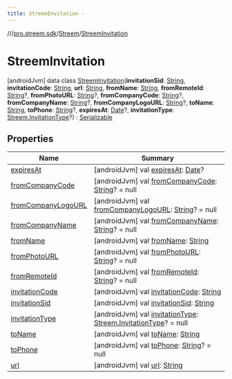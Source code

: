 ```yaml
---
title: StreemInvitation -
---
```

//[<root>](../../../../index.md)/[pro.streem.sdk](../../index.md)/[Streem](../index.md)/[StreemInvitation](index.md)



# StreemInvitation  
 [androidJvm] data class [StreemInvitation](index.md)(**invitationSid**: [String](https://kotlinlang.org/api/latest/jvm/stdlib/kotlin/-string/index.html), **invitationCode**: [String](https://kotlinlang.org/api/latest/jvm/stdlib/kotlin/-string/index.html), **url**: [String](https://kotlinlang.org/api/latest/jvm/stdlib/kotlin/-string/index.html), **fromName**: [String](https://kotlinlang.org/api/latest/jvm/stdlib/kotlin/-string/index.html), **fromRemoteId**: [String](https://kotlinlang.org/api/latest/jvm/stdlib/kotlin/-string/index.html)?, **fromPhotoURL**: [String](https://kotlinlang.org/api/latest/jvm/stdlib/kotlin/-string/index.html)?, **fromCompanyCode**: [String](https://kotlinlang.org/api/latest/jvm/stdlib/kotlin/-string/index.html)?, **fromCompanyName**: [String](https://kotlinlang.org/api/latest/jvm/stdlib/kotlin/-string/index.html)?, **fromCompanyLogoURL**: [String](https://kotlinlang.org/api/latest/jvm/stdlib/kotlin/-string/index.html)?, **toName**: [String](https://kotlinlang.org/api/latest/jvm/stdlib/kotlin/-string/index.html), **toPhone**: [String](https://kotlinlang.org/api/latest/jvm/stdlib/kotlin/-string/index.html)?, **expiresAt**: [Date](https://developer.android.com/reference/kotlin/java/util/Date.html)?, **invitationType**: [Streem.InvitationType](../-invitation-type/index.md)?) : [Serializable](https://developer.android.com/reference/kotlin/java/io/Serializable.html)   


## Properties  
  
|  Name |  Summary | 
|---|---|
| <a name="pro.streem.sdk/Streem.StreemInvitation/expiresAt/#/PointingToDeclaration/"></a>[expiresAt](expires-at.md)| <a name="pro.streem.sdk/Streem.StreemInvitation/expiresAt/#/PointingToDeclaration/"></a> [androidJvm] val [expiresAt](expires-at.md): [Date](https://developer.android.com/reference/kotlin/java/util/Date.html)?   <br>|
| <a name="pro.streem.sdk/Streem.StreemInvitation/fromCompanyCode/#/PointingToDeclaration/"></a>[fromCompanyCode](from-company-code.md)| <a name="pro.streem.sdk/Streem.StreemInvitation/fromCompanyCode/#/PointingToDeclaration/"></a> [androidJvm] val [fromCompanyCode](from-company-code.md): [String](https://kotlinlang.org/api/latest/jvm/stdlib/kotlin/-string/index.html)? = null   <br>|
| <a name="pro.streem.sdk/Streem.StreemInvitation/fromCompanyLogoURL/#/PointingToDeclaration/"></a>[fromCompanyLogoURL](from-company-logo-u-r-l.md)| <a name="pro.streem.sdk/Streem.StreemInvitation/fromCompanyLogoURL/#/PointingToDeclaration/"></a> [androidJvm] val [fromCompanyLogoURL](from-company-logo-u-r-l.md): [String](https://kotlinlang.org/api/latest/jvm/stdlib/kotlin/-string/index.html)? = null   <br>|
| <a name="pro.streem.sdk/Streem.StreemInvitation/fromCompanyName/#/PointingToDeclaration/"></a>[fromCompanyName](from-company-name.md)| <a name="pro.streem.sdk/Streem.StreemInvitation/fromCompanyName/#/PointingToDeclaration/"></a> [androidJvm] val [fromCompanyName](from-company-name.md): [String](https://kotlinlang.org/api/latest/jvm/stdlib/kotlin/-string/index.html)? = null   <br>|
| <a name="pro.streem.sdk/Streem.StreemInvitation/fromName/#/PointingToDeclaration/"></a>[fromName](from-name.md)| <a name="pro.streem.sdk/Streem.StreemInvitation/fromName/#/PointingToDeclaration/"></a> [androidJvm] val [fromName](from-name.md): [String](https://kotlinlang.org/api/latest/jvm/stdlib/kotlin/-string/index.html)   <br>|
| <a name="pro.streem.sdk/Streem.StreemInvitation/fromPhotoURL/#/PointingToDeclaration/"></a>[fromPhotoURL](from-photo-u-r-l.md)| <a name="pro.streem.sdk/Streem.StreemInvitation/fromPhotoURL/#/PointingToDeclaration/"></a> [androidJvm] val [fromPhotoURL](from-photo-u-r-l.md): [String](https://kotlinlang.org/api/latest/jvm/stdlib/kotlin/-string/index.html)? = null   <br>|
| <a name="pro.streem.sdk/Streem.StreemInvitation/fromRemoteId/#/PointingToDeclaration/"></a>[fromRemoteId](from-remote-id.md)| <a name="pro.streem.sdk/Streem.StreemInvitation/fromRemoteId/#/PointingToDeclaration/"></a> [androidJvm] val [fromRemoteId](from-remote-id.md): [String](https://kotlinlang.org/api/latest/jvm/stdlib/kotlin/-string/index.html)? = null   <br>|
| <a name="pro.streem.sdk/Streem.StreemInvitation/invitationCode/#/PointingToDeclaration/"></a>[invitationCode](invitation-code.md)| <a name="pro.streem.sdk/Streem.StreemInvitation/invitationCode/#/PointingToDeclaration/"></a> [androidJvm] val [invitationCode](invitation-code.md): [String](https://kotlinlang.org/api/latest/jvm/stdlib/kotlin/-string/index.html)   <br>|
| <a name="pro.streem.sdk/Streem.StreemInvitation/invitationSid/#/PointingToDeclaration/"></a>[invitationSid](invitation-sid.md)| <a name="pro.streem.sdk/Streem.StreemInvitation/invitationSid/#/PointingToDeclaration/"></a> [androidJvm] val [invitationSid](invitation-sid.md): [String](https://kotlinlang.org/api/latest/jvm/stdlib/kotlin/-string/index.html)   <br>|
| <a name="pro.streem.sdk/Streem.StreemInvitation/invitationType/#/PointingToDeclaration/"></a>[invitationType](invitation-type.md)| <a name="pro.streem.sdk/Streem.StreemInvitation/invitationType/#/PointingToDeclaration/"></a> [androidJvm] val [invitationType](invitation-type.md): [Streem.InvitationType](../-invitation-type/index.md)? = null   <br>|
| <a name="pro.streem.sdk/Streem.StreemInvitation/toName/#/PointingToDeclaration/"></a>[toName](to-name.md)| <a name="pro.streem.sdk/Streem.StreemInvitation/toName/#/PointingToDeclaration/"></a> [androidJvm] val [toName](to-name.md): [String](https://kotlinlang.org/api/latest/jvm/stdlib/kotlin/-string/index.html)   <br>|
| <a name="pro.streem.sdk/Streem.StreemInvitation/toPhone/#/PointingToDeclaration/"></a>[toPhone](to-phone.md)| <a name="pro.streem.sdk/Streem.StreemInvitation/toPhone/#/PointingToDeclaration/"></a> [androidJvm] val [toPhone](to-phone.md): [String](https://kotlinlang.org/api/latest/jvm/stdlib/kotlin/-string/index.html)? = null   <br>|
| <a name="pro.streem.sdk/Streem.StreemInvitation/url/#/PointingToDeclaration/"></a>[url](url.md)| <a name="pro.streem.sdk/Streem.StreemInvitation/url/#/PointingToDeclaration/"></a> [androidJvm] val [url](url.md): [String](https://kotlinlang.org/api/latest/jvm/stdlib/kotlin/-string/index.html)   <br>|

